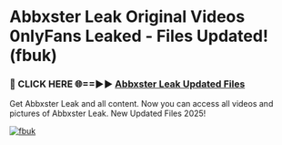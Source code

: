 # Abbxster Leak Original Videos 0nlyFans Leaked - Files Updated! (fbuk)

<h3>🔴 CLICK HERE 🌐==►► <a href="https://tinyurl.com/x26r9saj" rel="nofollow">Abbxster Leak Updated Files</a></h3>

Get Abbxster Leak and all content. Now you can access all videos and pictures of Abbxster Leak. New Updated Files 2025!

[![fbuk](https://i.imgur.com/LkgZPqh.gif)](https://tinyurl.com/x26r9saj)
